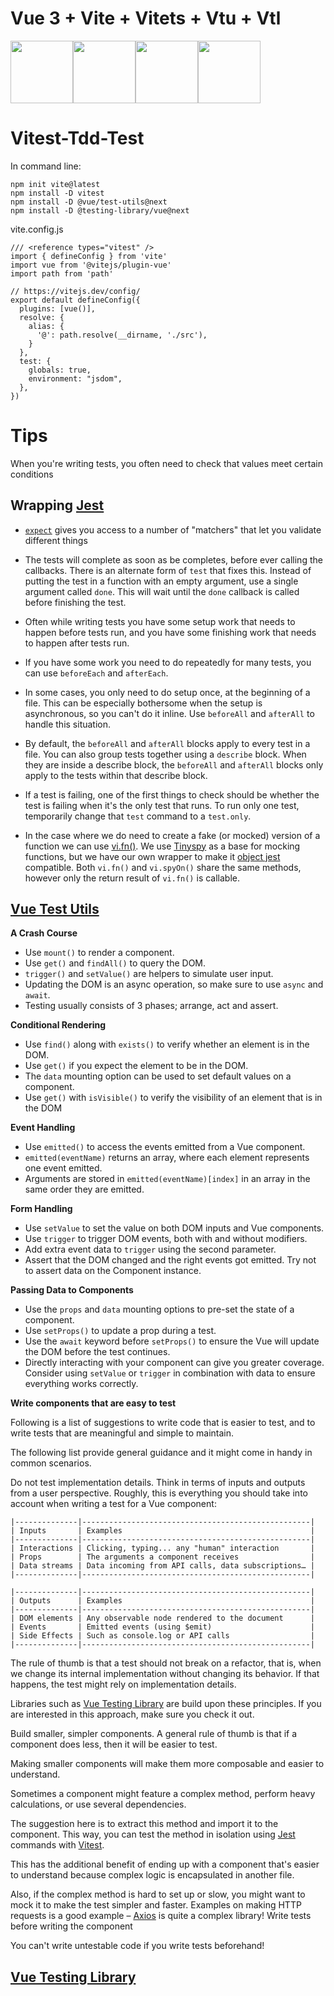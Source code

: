 # Vue 3 + Vite + Vitets + Vtu + Vtl

<img src="https://vitejs.dev/logo.svg" width="100" height="100"/><img src="https://vitest.dev/logo.svg" width="100" height="100"/><img src="https://vuejs.org/images/logo.svg" width="100" height="100"/><img src="https://testing-library.com/img/logo-large.png" width="100" height="100"/>

# Vitest-Tdd-Test

In command line:
```
npm init vite@latest
npm install -D vitest
npm install -D @vue/test-utils@next
npm install -D @testing-library/vue@next
```

vite.config.js
```
/// <reference types="vitest" />
import { defineConfig } from 'vite'
import vue from '@vitejs/plugin-vue'
import path from 'path'

// https://vitejs.dev/config/
export default defineConfig({
  plugins: [vue()],
  resolve: {
    alias: {
      '@': path.resolve(__dirname, './src'),
    }
  },
  test: {
    globals: true,
    environment: "jsdom",
  },
})
```

# Tips

When you're writing tests, you often need to check that values meet certain conditions

## Wrapping [Jest](https://jestjs.io/)

- [`expect`](https://jestjs.io/docs/expect) gives you access to a number of "matchers" that let you validate different things

- The tests will complete as soon as be completes, before ever calling the callbacks. There is an alternate form of `test` that fixes this. Instead of putting the test in a function with an empty argument, use a single argument called `done`. This will wait until the `done` callback is called before finishing the test.
- Often while writing tests you have some setup work that needs to happen before tests run, and you have some finishing work that needs to happen after tests run.
- If you have some work you need to do repeatedly for many tests, you can use `beforeEach` and `afterEach`.
- In some cases, you only need to do setup once, at the beginning of a file. This can be especially bothersome when the setup is asynchronous, so you can't do it inline. Use `beforeAll` and `afterAll` to handle this situation.
- By default, the `beforeAll` and `afterAll` blocks apply to every test in a file. You can also group tests together using a `describe` block. When they are inside a describe block, the `beforeAll` and `afterAll` blocks only apply to the tests within that describe block.
- If a test is failing, one of the first things to check should be whether the test is failing when it's the only test that runs. To run only one test, temporarily change that `test` command to a `test.only`.
- In the case where we do need to create a fake (or mocked) version of a function we can use [vi.fn()](https://vitest.dev/api/#vi-fn). We use [Tinyspy](https://github.com/Aslemammad/tinyspy) as a base for mocking functions, but we have our own wrapper to make it [object jest](https://jestjs.io/docs/jest-object) compatible. Both `vi.fn()` and `vi.spyOn()` share the same methods, however only the return result of `vi.fn()` is callable.

## [Vue Test Utils](https://vue-test-utils.vuejs.org/)

**A Crash Course**

- Use `mount()` to render a component.
- Use `get()` and `findAll()` to query the DOM.
- `trigger()` and `setValue()` are helpers to simulate user input.
- Updating the DOM is an async operation, so make sure to use `async` and `await`.
- Testing usually consists of 3 phases; arrange, act and assert.

**Conditional Rendering**

- Use `find()` along with `exists()` to verify whether an element is in the DOM.
- Use `get()` if you expect the element to be in the DOM.
- The `data` mounting option can be used to set default values on a component.
- Use `get()` with `isVisible()` to verify the visibility of an element that is in the DOM

**Event Handling**

- Use `emitted()` to access the events emitted from a Vue component.
- `emitted(eventName)` returns an array, where each element represents one event emitted.
- Arguments are stored in `emitted(eventName)[index]` in an array in the same order they are emitted.

**Form Handling**

- Use `setValue` to set the value on both DOM inputs and Vue components.
- Use `trigger` to trigger DOM events, both with and without modifiers.
- Add extra event data to `trigger` using the second parameter.
- Assert that the DOM changed and the right events got emitted. Try not to assert data on the Component instance.

**Passing Data to Components**

- Use the `props` and `data` mounting options to pre-set the state of a component.
- Use `setProps()` to update a prop during a test.
- Use the `await` keyword before `setProps()` to ensure the Vue will update the DOM before the test continues.
- Directly interacting with your component can give you greater coverage. Consider using `setValue` or `trigger` in combination with data to ensure everything works correctly.

**Write components that are easy to test**

Following is a list of suggestions to write code that is easier to test, and to write tests that are meaningful and simple to maintain.

The following list provide general guidance and it might come in handy in common scenarios.

Do not test implementation details. Think in terms of inputs and outputs from a user perspective. Roughly, this is everything you should take into account when writing a test for a Vue component:

```
|--------------|---------------------------------------------------|
| Inputs	   | Examples                                          |
|--------------|---------------------------------------------------|
| Interactions | Clicking, typing... any "human" interaction       |
| Props	       | The arguments a component receives                |
| Data streams | Data incoming from API calls, data subscriptions… |
|--------------|---------------------------------------------------|	
```
```
|--------------|---------------------------------------------------|
| Outputs	   | Examples                                          |
|--------------|---------------------------------------------------|
| DOM elements | Any observable node rendered to the document      |
| Events	   | Emitted events (using $emit)                      |
| Side Effects | Such as console.log or API calls                  |
|--------------|---------------------------------------------------|	
```
The rule of thumb is that a test should not break on a refactor, that is, when we change its internal implementation without changing its behavior. If that happens, the test might rely on implementation details.

Libraries such as [Vue Testing Library](https://testing-library.com/docs/vue-testing-library/intro/) are build upon these principles. If you are interested in this approach, make sure you check it out.

Build smaller, simpler components. A general rule of thumb is that if a component does less, then it will be easier to test.

Making smaller components will make them more composable and easier to understand.

Sometimes a component might feature a complex method, perform heavy calculations, or use several dependencies.

The suggestion here is to extract this method and import it to the component. This way, you can test the method in isolation using [Jest](https://jestjs.io/) commands with [Vitest](https://vitest.dev/).

This has the additional benefit of ending up with a component that's easier to understand because complex logic is encapsulated in another file.

Also, if the complex method is hard to set up or slow, you might want to mock it to make the test simpler and faster. Examples on making HTTP requests is a good example – [Axios](https://axios-http.com/) is quite a complex library!
Write tests before writing the component

You can't write untestable code if you write tests beforehand!

## [Vue Testing Library](https://testing-library.com/docs/vue-testing-library/intro/)
